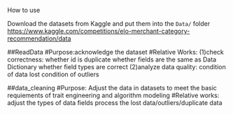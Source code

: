 How to use

Download the datasets from Kaggle and put them into the `Data/` folder
https://www.kaggle.com/competitions/elo-merchant-category-recommendation/data

##ReadData
#Purpose:acknowledge the dataset
#Relative Works:
(1)check correctness: 
whether id is duplicate
whether fields are the same as Data Dictionary
whether field types are correct
(2)analyze data quality:
condition of data lost
condition of outliers

##data_cleaning
#Purpose: 
Adjust the data in datasets to meet the basic requiements of trait engineering and algorithm modeling
#Relative works:
adjust the types of data fields
process the lost data/outliers/duplicate data

